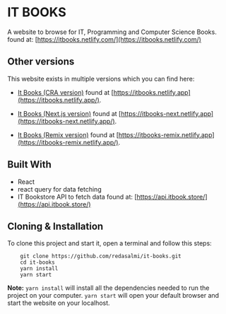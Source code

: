 # IT BOOKS

A website to browse for IT, Programming and Computer Science Books. found at: [https://itbooks.netlify.com/](https://itbooks.netlify.com/)

## Other versions

This website exists in multiple versions which you can find here:

- [It Books (CRA version)](https://github.com/redasalmi/it-books) found at [https://itbooks.netlify.app](https://itbooks.netlify.app/).

- [It Books (Next.js version)](https://github.com/redasalmi/it-books-nextjs) found at [https://itbooks-next.netlify.app](https://itbooks-next.netlify.app/).

- [It Books (Remix version)](https://github.com/redasalmi/it-books-remix) found at [https://itbooks-remix.netlify.app](https://itbooks-remix.netlify.app/).

## Built With

- React
- react query for data fetching
- IT Bookstore API to fetch data found at: [https://api.itbook.store/](https://api.itbook.store/)

## Cloning & Installation

To clone this project and start it, open a terminal and follow this steps:

```
	git clone https://github.com/redasalmi/it-books.git
	cd it-books
	yarn install
	yarn start
```

**Note:**
`yarn install` will install all the dependencies needed to run the project on your computer.
`yarn start` will open your default browser and start the website on your localhost.
